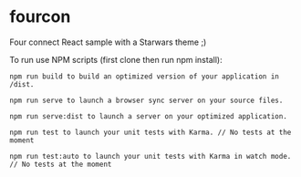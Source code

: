 # fourcon
Four connect React sample with a Starwars theme ;)

To run use NPM scripts (first clone then run npm install):

    npm run build to build an optimized version of your application in /dist.

    npm run serve to launch a browser sync server on your source files.

    npm run serve:dist to launch a server on your optimized application.

    npm run test to launch your unit tests with Karma. // No tests at the moment

    npm run test:auto to launch your unit tests with Karma in watch mode. // No tests at the moment
